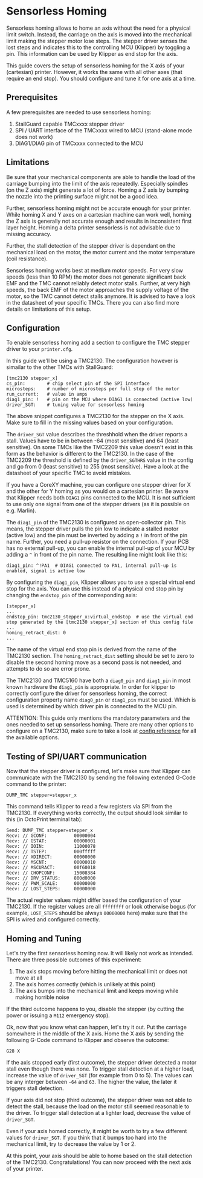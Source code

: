 # Sensorless Homing

Sensorless homing allows to home an axis without the need for a
physical limit switch. Instead, the carriage on the axis is moved into
the mechanical limit making the stepper motor lose steps. The stepper
driver senses the lost steps and indicates this to the controlling MCU
(Klipper) by toggling a pin. This information can be used by Klipper
as end stop for the axis.

This guide covers the setup of sensorless homing for the X axis of
your (cartesian) printer. However, it works the same with all other
axes (that require an end stop). You should configure and tune it for
one axis at a time.

## Prerequisites

A few prerequisites are needed to use sensorless homing:

1. StallGuard capable TMCxxxx stepper driver
2. SPI / UART interface of the TMCxxxx wired to MCU (stand-alone mode
   does not work)
3. DIAG1/DIAG pin of TMCxxxx connected to the MCU

## Limitations

Be sure that your mechanical components are able to handle the load of
the carriage bumping into the limit of the axis repeatedly. Especially
spindles (on the Z axis) might generate a lot of force. Homing a Z
axis by bumping the nozzle into the printing surface might not be a
good idea.

Further, sensorless homing might not be accurate enough for your
printer. While homing X and Y axes on a cartesian machine can work
well, homing the Z axis is generally not accurate enough and results
in inconsistent first layer height. Homing a delta printer sensorless
is not advisable due to missing accuracy.

Further, the stall detection of the stepper driver is dependant on the
mechanical load on the motor, the motor current and the motor
temperature (coil resistance).

Sensorless homing works best at medium motor speeds. For very slow
speeds (less than 10 RPM) the motor does not generate significant back
EMF and the TMC cannot reliably detect motor stalls. Further, at very
high speeds, the back EMF of the motor approaches the supply voltage
of the motor, so the TMC cannot detect stalls anymore. It is advised
to have a look in the datasheet of your specific TMCs. There you can
also find more details on limitations of this setup.

## Configuration

To enable sensorless homing add a section to configure the TMC stepper
driver to your `printer.cfg`.

In this guide we'll be using a TMC2130. The configuration however is
simailar to the other TMCs with StallGuard:

```
[tmc2130 stepper_x]
cs_pin:        # chip select pin of the SPI interface
microsteps:    # number of microsteps per full step of the motor
run_current:   # value in amps
diag1_pin: !   # pin on the MCU where DIAG1 is connected (active low)
driver_SGT:    # tuning value for sensorless homing
```

The above snippet configures a TMC2130 for the stepper on the X axis.
Make sure to fill in the missing values based on your configuration.

The `driver_SGT` value describes the threshhold when the driver
reports a stall. Values have to be in between -64 (most sensitive) and
64 (least sensitive). On some TMCs like the TMC2209 this value doesn't
exist in this form as the behavior is different to the TMC2130. In the
case of the TMC2209 the threshold is defined by the `driver_SGTHRS`
value in the config and go from 0 (least sensitive) to 255 (most
sensitive). Have a look at the datasheet of your specific TMC to avoid
mistakes.

If you have a CoreXY machine, you can configure one stepper driver for
X and the other for Y homing as you would on a cartesian printer. Be
aware that Klipper needs both `DIAG1` pins connected to the MCU. It is
not sufficient to use only one signal from one of the stepper drivers
(as it is possible on e.g. Marlin).

The `diag1_pin` of the TMC2130 is configured as open-collector pin.
This means, the stepper driver pulls the pin low to indicate a stalled
motor (active low) and the pin must be inverted by adding a `!` in
front of the pin name. Further, you need a pull-up resistor on the
connection. If your PCB has no external pull-up, you can enable the
internal pull-up of your MCU by adding a `^` in front of the pin name.
The resulting line might look like this:

```
diag1_pin: ^!PA1  # DIAG1 connected to PA1, internal pull-up is enabled, signal is active low
```

By configuring the `diag1_pin`, Klipper allows you to use a special
virtual end stop for the axis. You can use this instead of a physical
end stop pin by changing the `endstop_pin` of the corresponding axis:

```
[stepper_x]
...
endstop_pin: tmc2130_stepper_x:virtual_endstop  # use the virtual end stop generated by the [tmc2130 stepper_x] section of this config file
...
homing_retract_dist: 0
...
```

The name of the virtual end stop pin is derived from the name of the
TMC2130 section. The `homing_retract_dist` setting should be set to
zero to disable the second homing move as a second pass is not needed,
and attempts to do so are error prone.

The TMC2130 and TMC5160 have both a `diag0_pin` and `diag1_pin` in
most known hardware the `diag1_pin` is appropriate. In order for
klipper to correctly configure the driver for sensorless homing, the
correct configuration property name `diag0_pin` or `diag1_pin` must be
used. Which is used is determined by which driver pin is connected to
the MCU pin.

ATTENTION: This guide only mentions the mandatory parameters and the
ones needed to set up sensorless homing. There are many other options
to configure on a TMC2130, make sure to take a look at [config
reference](Config_Reference.md#tmc2130) for all the available options.

## Testing of SPI/UART communication

Now that the stepper driver is configured, let's make sure that
Klipper can communicate with the TMC2130 by sending the following
extended G-Code command to the printer:

```
DUMP_TMC stepper=stepper_x
```

This command tells Klipper to read a few registers via SPI from the
TMC2130. If everything works correctly, the output should look similar
to this (in OctoPrint terminal tab):

```
Send: DUMP_TMC stepper=stepper_x
Recv: // GCONF:          00000004
Recv: // GSTAT:          00000001
Recv: // IOIN:           11000078
Recv: // TSTEP:          000fffff
Recv: // XDIRECT:        00000000
Recv: // MSCNT:          00000010
Recv: // MSCURACT:       00f60018
Recv: // CHOPCONF:       15008384
Recv: // DRV_STATUS:     800d0000
Recv: // PWM_SCALE:      00000000
Recv: // LOST_STEPS:     00000000
```

The actual register values might differ based the configuration of
your TMC2130. If the register values are all `ffffffff` or look
otherwise bogus (for example, `LOST_STEPS` should be always `00000000`
here) make sure that the SPI is wired and configured correctly.

## Homing and Tuning

Let's try the first sensorless homing now. It will likely not work as
intended. There are three possible outcomes of this experiment:

1. The axis stops moving before hitting the mechanical limit or does
   not move at all
2. The axis homes correctly (which is unlikely at this point)
3. The axis bumps into the mechanical limit and keeps moving while
   making horrible noise

If the third outcome happens to you, disable the stepper (by cutting
the power or issuing a `M112` emergency stop).

Ok, now that you know what can happen, let's try it out. Put the
carriage somewhere in the middle of the X axis. Home the X axis by
sending the following G-Code command to Klipper and observe the
outcome:

```
G28 X
```

If the axis stopped early (first outcome), the stepper driver detected
a motor stall even though there was none. To trigger stall detection
at a higher load, increase the value of `driver_SGT` (for example from
0 to 5). The values can be any interger between `-64` and `63`. The
higher the value, the later it triggers stall detection.

If your axis did not stop (third outcome), the stepper driver was not
able to detect the stall, because the load on the motor still seemed
reasonable to the driver. To trigger stall detection at a lighter
load, decrease the value of `driver_SGT`.

Even if your axis homed correctly, it might be worth to try a few
different values for `driver_SGT`. If you think that it bumps too hard
into the mechanical limit, try to decrease the value by 1 or 2.

At this point, your axis should be able to home based on the stall
detection of the TMC2130. Congratulations! You can now proceed with
the next axis of your printer.
